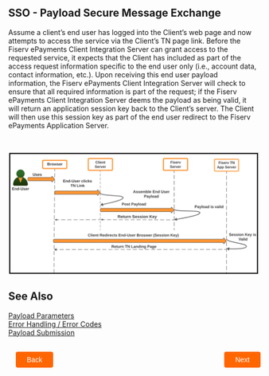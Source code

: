 ## SSO - Payload Secure Message Exchange


Assume a client’s end user has logged into the Client’s web page and now attempts to access the service via the Client’s TN page link. Before the Fiserv ePayments Client Integration Server can grant access to the requested service, it expects that the Client has included as part of the access request information specific to the end user only (i.e., account data, contact information, etc.). Upon receiving this end user payload information, the Fiserv ePayments Client Integration Server will check to ensure that all required information is part of the request; if the Fiserv ePayments Client Integration Server deems the payload as being valid, it will return an application session key back to the Client’s server. The Client will then use this session key as part of the end user redirect to the Fiserv ePayments Application Server. 

&nbsp;

<center>

![Image](../../../../assets/images/payloadsecuremessageexchange.png) <br />


</center>



## See Also
[Payload Parameters](?path=docs/getting-started/TN-Integration-Guide/SSO-Guidelines/payload-parameters.md)   
[Error Handling / Error Codes](?path=docs/getting-started/TN-Integration-Guide/SSO-Guidelines/error-handling-error-codes.md)      
[Payload Submission](?path=docs/getting-started/TN-Integration-Guide/SSO-Guidelines/payload-submission.md)   

<div class="sso-payload-button-container">
    <br>
    <div class="sso-payload-left-button">
         <a href="?path=docs/getting-started/TN-Integration-Guide/SSL-Authentication.md">Back</a>
    </div>
    <div class="sso-payload-right-button">
        <a href="?path=docs/getting-started/TN-Integration-Guide/SSO-For-Mobile.md">Next</a>
    </div>
</div>
<style>
    .sso-payload-button-container {
        position: relative;
        width: 100%;
        height: 30px;
        font-family: sans-serif;
        margin: 0px 15px;
    }
    .sso-payload-left-button a,
    .sso-payload-right-button a{
        position: absolute;
        display: inline;
        border: 0px;
        background: rgb(255, 102, 0);
        color: rgb(255, 255, 255);
        padding: 8px 22px;
        cursor: pointer;
        border-radius: 4px;                                
        text-align: center;
        text-decoration: none;
        transition: all 0.3s ease;
    }
    .sso-payload-left-button a{ 
        left: 0;
    }
    .sso-payload-right-button a{
        right: 12px;
    }
    .sso-payload-left-button a:hover,
    .sso-payload-right-button a:hover {
        color: #f60;
        background-color: white;
        border: 2px solid #f60;
    }
  .center {
    display: block;
    margin-left: auto;
    margin-right: auto;
    height:300;
    width:400;
  }
</style>